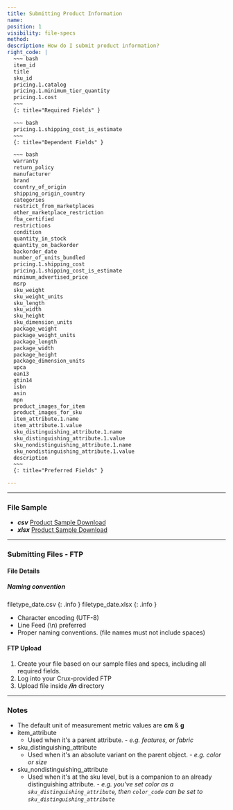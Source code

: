 ```yaml
---
title: Submitting Product Information
name:
position: 1
visibility: file-specs
method:
description: How do I submit product information?
right_code: |
  ~~~ bash
  item_id
  title
  sku_id
  pricing.1.catalog
  pricing.1.minimum_tier_quantity
  pricing.1.cost
  ~~~
  {: title="Required Fields" }

  ~~~ bash
  pricing.1.shipping_cost_is_estimate
  ~~~
  {: title="Dependent Fields" }

  ~~~ bash
  warranty
  return_policy
  manufacturer
  brand
  country_of_origin
  shipping_origin_country
  categories
  restrict_from_marketplaces
  other_marketplace_restriction
  fba_certified
  restrictions
  condition
  quantity_in_stock
  quantity_on_backorder
  backorder_date
  number_of_units_bundled
  pricing.1.shipping_cost
  pricing.1.shipping_cost_is_estimate
  minimum_advertised_price
  msrp
  sku_weight
  sku_weight_units
  sku_length
  sku_width
  sku_height
  sku_dimension_units
  package_weight
  package_weight_units
  package_length
  package_width
  package_height
  package_dimension_units
  upca
  ean13
  gtin14
  isbn
  asin
  mpn
  product_images_for_item
  product_images_for_sku
  item_attribute.1.name
  item_attribute.1.value
  sku_distinguishing_attribute.1.name
  sku_distinguishing_attribute.1.value
  sku_nondistinguishing_attribute.1.name
  sku_nondistinguishing_attribute.1.value
  description
  ~~~
  {: title="Preferred Fields" }

---
```

----
### File Sample

* ***csv*** <a href="https://s3-us-west-2.amazonaws.com/crux-kb/file-samples/supplier-use-cases/csv/product_sample.csv">Product Sample Download</a>
* ***xlsx*** <a href="https://s3-us-west-2.amazonaws.com/crux-kb/file-samples/supplier-use-cases/xlsx/product_sample.xlsx">Product Sample Download</a>

----
### Submitting Files - FTP

#### File Details

##### Naming convention

filetype_date.csv
{: .info }
filetype_date.xlsx
{: .info }

- Character encoding (UTF-8)
- Line Feed (\n) preferred
- Proper naming conventions. (file names must not include spaces)

#### FTP Upload
1.	Create your file based on our sample files and specs, including all required fields.
2.	Log into your Crux-provided FTP
3.	Upload file inside ***/in*** directory

----
### Notes

  * The default unit of measurement metric values are **cm** & **g**
  * item_attribute
    - Used when it's a parent attribute. - _e.g. features, or fabric_
  * sku_distinguishing_attribute
    - Used when it's an absolute variant on the parent object. - _e.g. color or size_
  * sku_nondistinguishing_attribute
    - Used when it's at the sku level, but is a companion to an already distinguishing attribute. - _e.g. you've set color as a `sku_distinguishing_attribute`, then `color_code` can be set to `sku_distinguishing_attribute`_